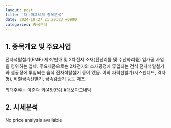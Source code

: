 ```yaml
---
layout: post
title: '대보마그네틱 종목분석'
date: 2024-10-27 21:20:23 +0900
categories: 종목분석
---
```


## 1. 종목개요 및 주요사업

전자석탈철기(EMF) 제조/판매 및 2차전지 소재(탄산리튬 및 수산화리튬) 임가공 사업을 영위하는 업체. 주요제품으로는 2차전지의 소재공정에 투입되는 건식 전자석탈철기와 셀공정에 투입되는 습식 전자석탈철기 등이 있음. 이외 자력선별기(서스펜디드, 격자형), 비철금속선별기, 금속검출기 등도 제조.

최대주주는 이준각 외(45.9%)
[#대보마그네틱](#)

## 2. 시세분석

No price analysis available
